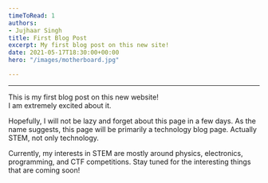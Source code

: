 ```yaml
---
timeToRead: 1
authors:
- Jujhaar Singh
title: First Blog Post
excerpt: My first blog post on this new site!
date: 2021-05-17T18:30:00+00:00
hero: "/images/motherboard.jpg"

---
```

***

This is my first blog post on this new website!  
I am extremely excited about it.

Hopefully, I will not be lazy and forget about this page in a few days. As the name suggests, this page will be primarily a technology blog page. Actually STEM, not only technology.

Currently, my interests in STEM are mostly around physics, electronics, programming, and CTF competitions. Stay tuned for the interesting things that are coming soon!